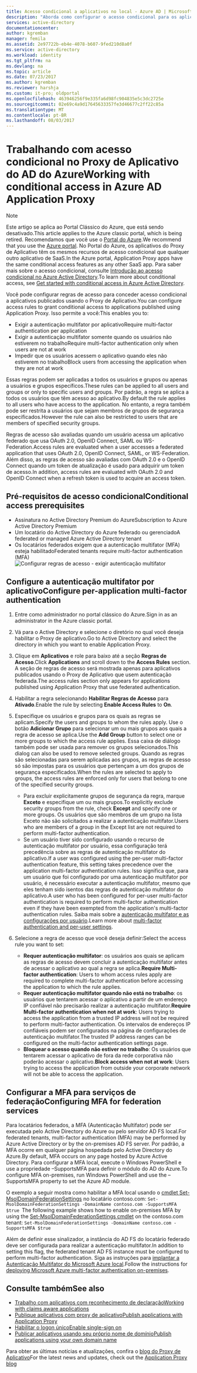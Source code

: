 ```yaml
---
title: Acesso condicional a aplicativos no local - Azure AD | Microsoft Docs
description: "Aborda como configurar o acesso condicional para os aplicativos que você publica para serem acessados remotamente usando o Proxy de Aplicativo do AD do Azure."
services: active-directory
documentationcenter: 
author: kgremban
manager: femila
ms.assetid: 2e97722b-eb4e-4078-b607-9fed210d8a0f
ms.service: active-directory
ms.workload: identity
ms.tgt_pltfrm: na
ms.devlang: na
ms.topic: article
ms.date: 07/23/2017
ms.author: kgremban
ms.reviewer: harshja
ms.custom: it-pro; oldportal
ms.openlocfilehash: 463946256f9e335fa6d98fc904835e5c3dc2725e
ms.sourcegitcommit: 02e69c4a9d17645633357fe3d46677c2ff22c85a
ms.translationtype: MT
ms.contentlocale: pt-BR
ms.lasthandoff: 08/03/2017
---
```

# <a name="working-with-conditional-access-in-azure-ad-application-proxy"></a><span data-ttu-id="c0710-103">Trabalhando com acesso condicional no Proxy de Aplicativo do AD do Azure</span><span class="sxs-lookup"><span data-stu-id="c0710-103">Working with conditional access in Azure AD Application Proxy</span></span>

>[!NOTE]
><span data-ttu-id="c0710-104">Este artigo se aplica ao Portal Clássico do Azure, que está sendo desativado.</span><span class="sxs-lookup"><span data-stu-id="c0710-104">This article applies to the Azure classic portal, which is being retired.</span></span> <span data-ttu-id="c0710-105">Recomendamos que você use o [Portal do Azure](https://portal.azure.com).</span><span class="sxs-lookup"><span data-stu-id="c0710-105">We recommend that you use the [Azure portal](https://portal.azure.com).</span></span> <span data-ttu-id="c0710-106">No Portal do Azure, os aplicativos do Proxy de Aplicativo têm os mesmos recursos de acesso condicional que qualquer outro aplicativo de SaaS.</span><span class="sxs-lookup"><span data-stu-id="c0710-106">In the Azure portal, Application Proxy apps have the same conditional access features as any other SaaS app.</span></span> <span data-ttu-id="c0710-107">Para saber mais sobre o acesso condicional, consulte [Introdução ao acesso condicional no Azure Active Directory](active-directory-conditional-access-azure-portal-get-started.md).</span><span class="sxs-lookup"><span data-stu-id="c0710-107">To learn more about conditional access, see [Get started with conditional access in Azure Active Directory](active-directory-conditional-access-azure-portal-get-started.md).</span></span>

<span data-ttu-id="c0710-108">Você pode configurar regras de acesso para conceder acesso condicional a aplicativos publicados usando o Proxy de Aplicativo.</span><span class="sxs-lookup"><span data-stu-id="c0710-108">You can configure access rules to grant conditional access to applications published using Application Proxy.</span></span> <span data-ttu-id="c0710-109">Isso permite a você:</span><span class="sxs-lookup"><span data-stu-id="c0710-109">This enables you to:</span></span>

* <span data-ttu-id="c0710-110">Exigir a autenticação multifator por aplicativo</span><span class="sxs-lookup"><span data-stu-id="c0710-110">Require multi-factor authentication per application</span></span>
* <span data-ttu-id="c0710-111">Exigir a autenticação multifator somente quando os usuários não estiverem no trabalho</span><span class="sxs-lookup"><span data-stu-id="c0710-111">Require multi-factor authentication only when users are not at work</span></span>
* <span data-ttu-id="c0710-112">Impedir que os usuários acessem o aplicativo quando eles não estiverem no trabalho</span><span class="sxs-lookup"><span data-stu-id="c0710-112">Block users from accessing the application when they are not at work</span></span>

<span data-ttu-id="c0710-113">Essas regras podem ser aplicadas a todos os usuários e grupos ou apenas a usuários e grupos específicos.</span><span class="sxs-lookup"><span data-stu-id="c0710-113">These rules can be applied to all users and groups or only to specific users and groups.</span></span> <span data-ttu-id="c0710-114">Por padrão, a regra se aplica a todos os usuários que têm acesso ao aplicativo.</span><span class="sxs-lookup"><span data-stu-id="c0710-114">By default the rule applies to all users who have access to the application.</span></span> <span data-ttu-id="c0710-115">No entanto, a regra também pode ser restrita a usuários que sejam membros de grupos de segurança especificados.</span><span class="sxs-lookup"><span data-stu-id="c0710-115">However the rule can also be restricted to users that are members of specified security groups.</span></span>  

<span data-ttu-id="c0710-116">Regras de acesso são avaliadas quando um usuário acessa um aplicativo federado que usa OAuth 2.0, OpenID Connect, SAML ou WS-Federation.</span><span class="sxs-lookup"><span data-stu-id="c0710-116">Access rules are evaluated when a user accesses a federated application that uses OAuth 2.0, OpenID Connect, SAML, or WS-Federation.</span></span> <span data-ttu-id="c0710-117">Além disso, as regras de acesso são avaliadas com OAuth 2.0 e o OpenID Connect quando um token de atualização é usado para adquirir um token de acesso.</span><span class="sxs-lookup"><span data-stu-id="c0710-117">In addition, access rules are evaluated with OAuth 2.0 and OpenID Connect when a refresh token is used to acquire an access token.</span></span>

## <a name="conditional-access-prerequisites"></a><span data-ttu-id="c0710-118">Pré-requisitos de acesso condicional</span><span class="sxs-lookup"><span data-stu-id="c0710-118">Conditional access prerequisites</span></span>
* <span data-ttu-id="c0710-119">Assinatura no Active Directory Premium do Azure</span><span class="sxs-lookup"><span data-stu-id="c0710-119">Subscription to Azure Active Directory Premium</span></span>
* <span data-ttu-id="c0710-120">Um locatário do Active Directory do Azure federado ou gerenciado</span><span class="sxs-lookup"><span data-stu-id="c0710-120">A federated or managed Azure Active Directory tenant</span></span>
* <span data-ttu-id="c0710-121">Os locatários federados exigem que a autenticação multifator (MFA) esteja habilitado</span><span class="sxs-lookup"><span data-stu-id="c0710-121">Federated tenants require multi-factor authentication (MFA)</span></span>  
    ![Configurar regras de acesso - exigir autenticação multifator](./media/active-directory-application-proxy-conditional-access/application-proxy-conditional-access.png)

## <a name="configure-per-application-multi-factor-authentication"></a><span data-ttu-id="c0710-123">Configure a autenticação multifator por aplicativo</span><span class="sxs-lookup"><span data-stu-id="c0710-123">Configure per-application multi-factor authentication</span></span>
1. <span data-ttu-id="c0710-124">Entre como administrador no portal clássico do Azure.</span><span class="sxs-lookup"><span data-stu-id="c0710-124">Sign in as an administrator in the Azure classic portal.</span></span>
2. <span data-ttu-id="c0710-125">Vá para o Active Directory e selecione o diretório no qual você deseja habilitar o Proxy de aplicativo.</span><span class="sxs-lookup"><span data-stu-id="c0710-125">Go to Active Directory and select the directory in which you want to enable Application Proxy.</span></span>
3. <span data-ttu-id="c0710-126">Clique em **Aplicativos** e role para baixo até a seção **Regras de Acesso**.</span><span class="sxs-lookup"><span data-stu-id="c0710-126">Click **Applications** and scroll down to the **Access Rules** section.</span></span> <span data-ttu-id="c0710-127">A seção de regras de acesso será mostrada apenas para aplicativos publicados usando o Proxy de Aplicativo que usem autenticação federada.</span><span class="sxs-lookup"><span data-stu-id="c0710-127">The access rules section only appears for applications published using Application Proxy that use federated authentication.</span></span>
4. <span data-ttu-id="c0710-128">Habilitar a regra selecionando **Habilitar Regras de Acesso** para **Ativado**.</span><span class="sxs-lookup"><span data-stu-id="c0710-128">Enable the rule by selecting **Enable Access Rules** to **On**.</span></span>
5. <span data-ttu-id="c0710-129">Especifique os usuários e grupos para os quais as regras se aplicam.</span><span class="sxs-lookup"><span data-stu-id="c0710-129">Specify the users and groups to whom the rules apply.</span></span> <span data-ttu-id="c0710-130">Use o botão **Adicionar Grupo** para selecionar um ou mais grupos aos quais a regra de acesso se aplica.</span><span class="sxs-lookup"><span data-stu-id="c0710-130">Use the **Add Group** button to select one or more groups to which the access rule applies.</span></span> <span data-ttu-id="c0710-131">Essa caixa de diálogo também pode ser usada para remover os grupos selecionados.</span><span class="sxs-lookup"><span data-stu-id="c0710-131">This dialog can also be used to remove selected groups.</span></span>  <span data-ttu-id="c0710-132">Quando as regras são selecionadas para serem aplicadas aos grupos, as regras de acesso só são impostas para os usuários que pertençam a um dos grupos de segurança especificados.</span><span class="sxs-lookup"><span data-stu-id="c0710-132">When the rules are selected to apply to groups, the access rules are enforced only for users that belong to one of the specified security groups.</span></span>  

   * <span data-ttu-id="c0710-133">Para excluir explicitamente grupos de segurança da regra, marque **Exceto** e especifique um ou mais grupos.</span><span class="sxs-lookup"><span data-stu-id="c0710-133">To explicitly exclude security groups from the rule, check **Except** and specify one or more groups.</span></span> <span data-ttu-id="c0710-134">Os usuários que são membros de um grupo na lista Exceto não são solicitados a realizar a autenticação multifator.</span><span class="sxs-lookup"><span data-stu-id="c0710-134">Users who are members of a group in the Except list are not required to perform multi-factor authentication.</span></span>  
   * <span data-ttu-id="c0710-135">Se um usuário tiver sido configurado usando o recurso de autenticação multifator por usuário, essa configuração terá precedência sobre as regras de autenticação multifator do aplicativo.</span><span class="sxs-lookup"><span data-stu-id="c0710-135">If a user was configured using the per-user multi-factor authentication feature, this setting takes precedence over the application multi-factor authentication rules.</span></span> <span data-ttu-id="c0710-136">Isso significa que, para um usuário que foi configurado por uma autenticação multifator por usuário, é necessário executar a autenticação multifator, mesmo que eles tenham sido isentos das regras de autenticação multifator do aplicativo.</span><span class="sxs-lookup"><span data-stu-id="c0710-136">A user who has been configured for per-user multi-factor authentication is required to perform multi-factor authentication even if they have been exempted from the application's multi-factor authentication rules.</span></span> <span data-ttu-id="c0710-137">Saiba mais sobre a [autenticação multifator e as configurações por usuário](../multi-factor-authentication/multi-factor-authentication.md).</span><span class="sxs-lookup"><span data-stu-id="c0710-137">Learn more about [multi-factor authentication and per-user settings](../multi-factor-authentication/multi-factor-authentication.md).</span></span>
6. <span data-ttu-id="c0710-138">Selecione a regra de acesso que você deseja definir:</span><span class="sxs-lookup"><span data-stu-id="c0710-138">Select the access rule you want to set:</span></span>

   * <span data-ttu-id="c0710-139">**Requer autenticação multifator**: os usuários aos quais se aplicam as regras de acesso devem concluir a autenticação multifator antes de acessar o aplicativo ao qual a regra se aplica.</span><span class="sxs-lookup"><span data-stu-id="c0710-139">**Require Multi-factor authentication**: Users to whom access rules apply are required to complete multi-factor authentication before accessing the application to which the rule applies.</span></span>
   * <span data-ttu-id="c0710-140">**Requer autenticação multifator quando não está no trabalho**: os usuários que tentarem acessar o aplicativo a partir de um endereço IP confiável não precisarão realizar a autenticação multifator.</span><span class="sxs-lookup"><span data-stu-id="c0710-140">**Require Multi-factor authentication when not at work**: Users trying to access the application from a trusted IP address will not be required to perform multi-factor authentication.</span></span> <span data-ttu-id="c0710-141">Os intervalos de endereços IP confiáveis podem ser configurados na página de configurações de autenticação multifator.</span><span class="sxs-lookup"><span data-stu-id="c0710-141">The trusted IP address ranges can be configured on the multi-factor authentication settings page.</span></span>
   * <span data-ttu-id="c0710-142">**Bloquear o acesso quando não estiver no trabalho**: Os usuários que tentarem acessar o aplicativo de fora da rede corporativa não poderão acessar o aplicativo.</span><span class="sxs-lookup"><span data-stu-id="c0710-142">**Block access when not at work**: Users trying to access the application from outside your corporate network will not be able to access the application.</span></span>

## <a name="configuring-mfa-for-federation-services"></a><span data-ttu-id="c0710-143">Configurar a MFA para serviços de federação</span><span class="sxs-lookup"><span data-stu-id="c0710-143">Configuring MFA for federation services</span></span>
<span data-ttu-id="c0710-144">Para locatários federados, a MFA (Autenticação Multifator) pode ser executada pelo Active Directory do Azure ou pelo servidor AD FS local.</span><span class="sxs-lookup"><span data-stu-id="c0710-144">For federated tenants, multi-factor authentication (MFA) may be performed by Azure Active Directory or by the on-premises AD FS server.</span></span> <span data-ttu-id="c0710-145">Por padrão, a MFA ocorre em qualquer página hospedada pelo Active Directory do Azure.</span><span class="sxs-lookup"><span data-stu-id="c0710-145">By default, MFA occurs on any page hosted by Azure Active Directory.</span></span> <span data-ttu-id="c0710-146">Para configurar a MFA local, execute o Windows PowerShell e use a propriedade –SupportsMFA para definir o módulo do AD do Azure.</span><span class="sxs-lookup"><span data-stu-id="c0710-146">To configure MFA on-premises, run Windows PowerShell and use the –SupportsMFA property to set the Azure AD module.</span></span>

<span data-ttu-id="c0710-147">O exemplo a seguir mostra como habilitar a MFA local usando o [cmdlet Set-MsolDomainFederationSettings](https://msdn.microsoft.com/library/azure/dn194088.aspx) no locatário contoso.com: `Set-MsolDomainFederationSettings -DomainName contoso.com -SupportsMFA $true `</span><span class="sxs-lookup"><span data-stu-id="c0710-147">The following example shows how to enable on-premises MFA by using the [Set-MsolDomainFederationSettings cmdlet](https://msdn.microsoft.com/library/azure/dn194088.aspx) on the contoso.com tenant: `Set-MsolDomainFederationSettings -DomainName contoso.com -SupportsMFA $true `</span></span>

<span data-ttu-id="c0710-148">Além de definir esse sinalizador, a instância do AD FS do locatário federado deve ser configurada para realizar a autenticação multifator.</span><span class="sxs-lookup"><span data-stu-id="c0710-148">In addition to setting this flag, the federated tenant AD FS instance must be configured to perform multi-factor authentication.</span></span> <span data-ttu-id="c0710-149">Siga as instruções para [implantar a Autenticação Multifator do Microsoft Azure local](../multi-factor-authentication/multi-factor-authentication-get-started-server.md).</span><span class="sxs-lookup"><span data-stu-id="c0710-149">Follow the instructions for [deploying Microsoft Azure multi-factor authentication on-premises](../multi-factor-authentication/multi-factor-authentication-get-started-server.md).</span></span>

## <a name="see-also"></a><span data-ttu-id="c0710-150">Consulte também</span><span class="sxs-lookup"><span data-stu-id="c0710-150">See also</span></span>
* [<span data-ttu-id="c0710-151">Trabalho com aplicativos com reconhecimento de declaração</span><span class="sxs-lookup"><span data-stu-id="c0710-151">Working with claims aware applications</span></span>](active-directory-application-proxy-claims-aware-apps.md)
* [<span data-ttu-id="c0710-152">Publique aplicativos com proxy de aplicativo</span><span class="sxs-lookup"><span data-stu-id="c0710-152">Publish applications with Application Proxy</span></span>](active-directory-application-proxy-publish.md)
* [<span data-ttu-id="c0710-153">Habilitar o logon único</span><span class="sxs-lookup"><span data-stu-id="c0710-153">Enable single-sign on</span></span>](active-directory-application-proxy-sso-using-kcd.md)
* [<span data-ttu-id="c0710-154">Publicar aplicativos usando seu próprio nome de domínio</span><span class="sxs-lookup"><span data-stu-id="c0710-154">Publish applications using your own domain name</span></span>](active-directory-application-proxy-custom-domains.md)

<span data-ttu-id="c0710-155">Para obter as últimas notícias e atualizações, confira o [blog do Proxy de Aplicativo](http://blogs.technet.com/b/applicationproxyblog/)</span><span class="sxs-lookup"><span data-stu-id="c0710-155">For the latest news and updates, check out the [Application Proxy blog](http://blogs.technet.com/b/applicationproxyblog/)</span></span>
